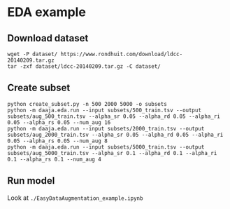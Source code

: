 # EDA example

## Download dataset

```
wget -P dataset/ https://www.rondhuit.com/download/ldcc-20140209.tar.gz
tar -zxf dataset/ldcc-20140209.tar.gz -C dataset/
```

## Create subset

```
python create_subset.py -n 500 2000 5000 -o subsets
python -m daaja.eda.run --input subsets/500_train.tsv --output subsets/aug_500_train.tsv --alpha_sr 0.05 --alpha_rd 0.05 --alpha_ri 0.05 --alpha_rs 0.05 --num_aug 16
python -m daaja.eda.run --input subsets/2000_train.tsv --output subsets/aug_2000_train.tsv --alpha_sr 0.05 --alpha_rd 0.05 --alpha_ri 0.05 --alpha_rs 0.05 --num_aug 8
python -m daaja.eda.run --input subsets/5000_train.tsv --output subsets/aug_5000_train.tsv --alpha_sr 0.1 --alpha_rd 0.1 --alpha_ri 0.1 --alpha_rs 0.1 --num_aug 4
```

## Run model

Look at `./EasyDataAugmentation_example.ipynb`
